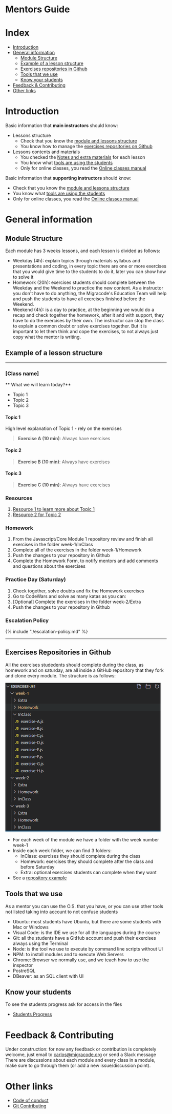 # Mentors Guide

# Index

- [Introduction](#introduction)
- [General information](#general-information)
  - [Module Structure](#module-structure)  
  - [Example of a lesson structure](#example-of-a-lesson-structure)
  - [Exercises repositories in Github](#exercises-repositories-in-github)
  - [Tools that we use](#tools-that-we-use)
  - [Know your students](#know-your-students)
- [Feedback & Contributing](#feedback-&-contributing)
- [Other links](#other-links)

# Introduction

Basic information that **main instructors** should know:

- Lessons structure
    - Check that you know the [module and lessons structure](#module-structure)
    - You know how to manage the [exercises repositories on Github](#exercises-repositories-in-github)
- Lessons contents and materials
    - You checked the [Notes and extra materials](mentors-weeks.html) for each lesson
    - You know what [tools are using the students](#tools-that-we-use)
    - Only for online classes, you read the [Online classes manual](https://docs.google.com/document/d/13KBKYSfzPxzGtEE5HM15M6vUOjSz71wgYNfx0SOGQQE/edit)

Basic information that **supporting instructors** should know:

- Check that you know the [module and lessons structure](#module-structure)
- You know what [tools are using the students](#tools-that-we-use)
- Only for online classes, you read the [Online classes manual](https://docs.google.com/document/d/13KBKYSfzPxzGtEE5HM15M6vUOjSz71wgYNfx0SOGQQE/edit)

# General information

## Module Structure

Each module has 3 weeks lessons, and each lesson is divided as follows:
  - Weekday (4h): explain topics through materials syllabus and presentations and coding, in every topic there are one or more exercises that you would give time to the students to do it, later you can show how to solve it
  - Homework (20h): exercises students should complete between the Weekday and the Weekend to practice the new content. As a instructor you don't have to do anything, the Migracode's Education Team will help and push the students to have all exercises finished before the Weekend.
  - Weekend (4h): is a day to practice, at the beginning we would do a recap and check together the homework, after it and with support, they have to do the exercises by their own. The instructor can stop the class to explain a common doubt or solve exercises together. But it is important to let them think and cope the exercises, to not always just copy what the mentor is writing.

## Example of a lesson structure

---

### [Class name]

** What we will learn today?**

* Topic 1
* Topic 2
* Topic 3

#### Topic 1

High level explanation of Topic 1 - rely on the exercises

> **Exercise A (10 min)**: Always have exercises

#### Topic 2

> **Exercise B (10 min)**: Always have exercises

#### Topic 3

> **Exercise C (10 min)**: Always have exercises

### Resources

1. [Resource 1 to learn more about Topic 1](https://google.com)
2. [Resource 2 for Topic 2](https://google.com)

### Homework

1. From the Javascript/Core Module 1 repository review and finish all exercises in the folder week-1/InClass
2. Complete all of the exercises in the folder week-1/Homework
3. Push the changes to your repository in Github
4. Complete the Homework Form, to notify mentors and add comments and questions about the exercises

### Practice Day (Saturday)

1. Check together, solve doubts and fix the Homework exercises
2. Go to CodeWars and solve as many katas as you can:
3. [Optional] Complete the exercises in the folder week-2/Extra
4. Push the changes to your repository in Github

### Escalation Policy

{% include "./escalation-policy.md" %}

---

## Exercises Repositories in Github

All the exercises studedents should complete during the class, as homework and on saturday, are all inside a GitHub repository that they fork and clone every module. The structure is as follows:

![Exercises repo folders](./assets/mentors/gitreposfolders.png)

- For each week of the module we have a folder with the week number week-1
- Inside each week folder, we can find 3 folders:
    - InClass: exercises they should complete during the class
    - Homework: exercises they should complete after the class and before Saturday
    - Extra: optional exercises students can complete when they want
- See a [repository example](https://github.com/Migracode-Barcelona/exercises-js1)

## Tools that we use

As a mentor you can use the O.S. that you have, or you can use other tools not listed taking into account to not confuse students

- Ubuntu: most students have Ubuntu, but there are some students with Mac or Windows
- Visual Code: is the IDE we use for all the languages during the course
- Git: all the students have a GitHub account and push their exercises always using the Terminal
- Node: is the tool we use to execute by command line scripts without UI
- NPM: to install modules and to execute Web Servers
- Chrome: Browser we normally use, and we teach how to use the inspector
- PostreSQL
- DBeaver: as an SQL client with UI

## Know your students

To see the students progress ask for access in the files

- [Students Progress](https://docs.google.com/spreadsheets/d/1TKd_X-bsx1qbInkAv7x5d3slkJF9sEExfCnFRyjllBk)

# Feedback & Contributing

Under construction: for now any feedback or contribution is completely welcome, just email to carlos@migracode.org or send a Slack message
There are discussions about each module and every class in a module, make sure to go through them (or add a new issue/discussion point).

# Other links

- [Code of conduct](CODE_OF_CONDUCT.md)
- [Git Contributing](CONTRIBUTING.md)
